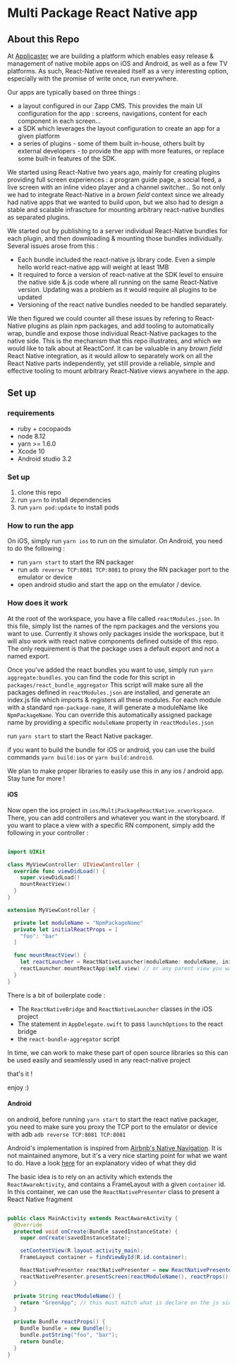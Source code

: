 # Multi Package React Native app

## About this Repo

At [Applicaster](https://applicaster.com) we are building a platform which enables easy release & management of native mobile apps on iOS and Android, as well as a few TV platforms. As such, React-Native revealed itself as a very interesting option, especially with the promise of write once, run everywhere.

Our apps are typically based on three things :

- a layout configured in our Zapp CMS. This provides the main UI configuration for the app : screens, navigations, content for each component in each screen...
- a SDK which leverages the layout configuration to create an app for a given platform
- a series of plugins - some of them built in-house, others built by external developers - to provide the app with more features, or replace some built-in features of the SDK.

We started using React-Native two years ago, mainly for creating plugins providing full screen experiences : a program guide page, a social feed, a live screen with an inline video player and a channel switcher...
So not only we had to integrate React-Native in a _brown field_ context since we already had native apps that we wanted to build upon, but we also had to design a stable and scalable infrascture for mounting arbitrary react-native bundles as separated plugins.

We started out by publishing to a server individual React-Native bundles for each plugin, and then downloading & mounting those bundles individually.
Several issues arose from this :

- Each bundle included the react-native js library code. Even a simple hello world react-native app will weight at least 1MB
- It required to force a version of react-native at the SDK level to ensuire the native side & js code where all running on the same React-Native version. Updating was a problem as it would require all plugins to be updated
- Versioning of the react native bundles needed to be handled separately.

We then figured we could counter all these issues by refering to React-Native plugins as plain npm packages, and add tooling to automatically wrap, bundle and expose those individual React-Native packages to the native side. This is the mechanism that this repo illustrates, and which we would like to talk about at ReactConf. It can be valuable in any _brown field_ React Native integration, as it would allow to separately work on all the React Native parts independently, yet still provide a reliable, simple and effective tooling to mount arbitrary React-Native views anywhere in the app.

## Set up

### requirements

- ruby + cocopaods
- node 8.12
- yarn >= 1.6.0
- Xcode 10
- Android studio 3.2

### Set up

1. clone this repo
2. run `yarn` to install dependencies
3. run `yarn pod:update` to install pods

### How to run the app

On iOS, simply run `yarn ios` to run on the simulator.
On Android, you need to do the following :

- run `yarn start` to start the RN packager
- run `adb reverse TCP:8081 TCP:8081` to proxy the RN packager port to the emulator or device
- open android studio and start the app on the emulator / device.

### How does it work

At the root of the workspace, you have a file called `reactModules.json`. In this file, simply list the names of the npm packages and the versions you want to use. Currently it shows only packages inside the workspace, but it will also work with react native components defined outside of this repo. The only requirement is that the package uses a default export and not a named export.

Once you've added the react bundles you want to use, simply run `yarn aggregate:bundles`. you can find the code for this script in `packages/react_bundle_aggregator`
This script will make sure all the packages defined in `reactModules.json` are installed, and generate an index.js file which imports & registers all these modules. For each module with a standard `npm-package-name`, it will generate a moduleName like `NpmPackageName`. You can override this automatically assigned package name by providing a specific `moduleName` property in `reactModules.json`

run `yarn start` to start the React Native packager.

if you want to build the bundle for iOS or android, you can use the build commands `yarn build:ios` or `yarn build:android`.

We plan to make proper libraries to easily use this in any ios / android app. Stay tune for more !

#### iOS

Now open the ios project in `ios/MultiPackageReactNative.xcworkspace`. There, you can add controllers and whatever you want in the storyboard. If you want to place a view with a specific RN component, simply add the following in your controller :

```swift

import UIKit

class MyViewController: UIViewController {
  override func viewDidLoad() {
    super.viewDidLoad()
    mountReactView()
  }
}

extension MyViewController {

  private let moduleName = "NpmPackageName"
  private let initialReactProps = [
    "foo": "bar"
  ]

  func mountReactView() {
    let reactLauncher = ReactNativeLauncher(moduleName: moduleName, initialProperties: initialReactProps)
    reactLauncher.mountReactApp(self.view) // or any parent view you want to use
  }
}

```

There is a bit of boilerplate code :

- The `ReactNativeBridge` and `ReactNativeLauncher` classes in the iOS project
- The statement in `AppDelegate.swift` to pass `launchOptions` to the react bridge
- the `react-bundle-aggregator` script

In time, we can work to make these part of open source libraries so this can be used easily and seamlessly used in any react-native project

that's it !

enjoy :)

#### Android

on android, before running `yarn start` to start the react native packager, you need to make sure you proxy the TCP port to the emulator or device with adb
`adb reverse TCP:8081 TCP:8081`

Android's implementation is inspired from [Airbnb's Native Navigation](https://github.com/airbnb/native-navigation).
It is not maintained anymore, but it's a very nice starting point for what we want to do. Have a look [here](https://www.youtube.com/watch?v=tWitQoPgs8w) for an explanatory video of what they did

The basic idea is to rely on an activity which extends the `ReactAwareActivity`, and contains a FrameLayout with a given `container` id. In this container, we can use the `ReactNativePresenter` class to present a React Native fragment

```java

public class MainActivity extends ReactAwareActivity {
  @Override
  protected void onCreate(Bundle savedInstanceState) {
    super.onCreate(savedInstanceState);

    setContentView(R.layout.activity_main);
    FrameLayout container = findViewById(R.id.container);

    ReactNativePresenter reactNativePresenter = new ReactNativePresenter(this, container);
    reactNativePresenter.presentScreen(reactModuleName(), reactProps());
  }

  private String reactModuleName() {
    return "GreenApp"; // this must match what is declare on the js side in AppRegistry.registerComponent call
  }

  private Bundle reactProps() {
    Bundle bundle = new Bundle();
    bundle.putString("foo", "bar");
    return bundle;
  }
}

```
